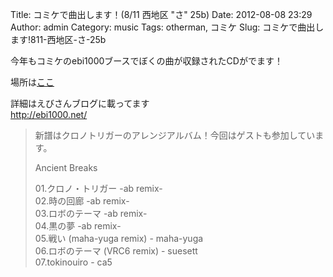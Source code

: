 Title: コミケで曲出します！(8/11  西地区 "さ" 25b)
Date: 2012-08-08 23:29
Author: admin
Category: music
Tags: otherman, コミケ
Slug: コミケで曲出します!811-西地区-さ-25b

今年もコミケのebi1000ブースでぼくの曲が収録されたCDがでます！

場所は[ここ](http://twitcmap.jp/?id=0082-2-SAh-25-b)

詳細はえびさんブログに載ってます  
<http://ebi1000.net/>

> 新譜はクロノトリガーのアレンジアルバム！今回はゲストも参加しています。
>
> Ancient Breaks
>
> 01.クロノ・トリガー -ab remix-  
>  02.時の回廊 -ab remix-  
>  03.ロボのテーマ -ab remix-  
>  04.黒の夢 -ab remix-  
>  05.戦い (maha-yuga remix) - maha-yuga  
>  06.ロボのテーマ (VRC6 remix) - suesett  
>  07.tokinouiro - ca5
